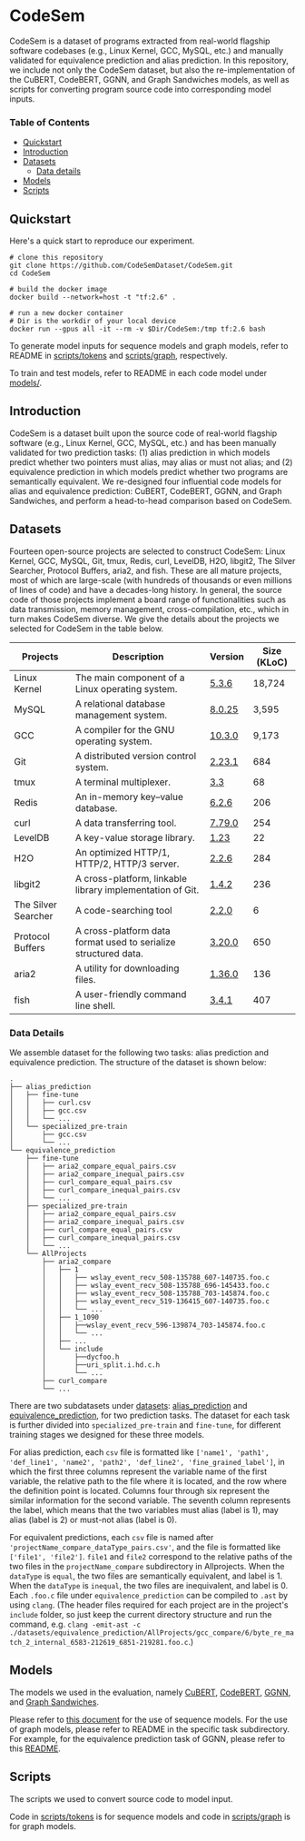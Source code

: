 # CodeSem

CodeSem is a dataset of programs extracted from real-world flagship software codebases (e.g., Linux Kernel, GCC, MySQL, etc.) and manually validated for equivalence prediction and alias prediction. In this repository, we include not only the CodeSem dataset, but also the re-implementation of the CuBERT, CodeBERT, GGNN, and Graph Sandwiches models, as well as scripts for converting program source code into corresponding model inputs.

<!-- Next we'll cover the contents of each subdirectory. -->

### Table of Contents
  - [Quickstart](#quickstart)
  - [Introduction](#introduction)
  - [Datasets](#datasets)
    <!-- + [Dataset of Local-Level Pre-Training](#dataset-of-local-level-pre-training) -->
    + [Data details](#data-details)
  - [Models](#models)
  - [Scripts](#scripts)


## Quickstart
Here's a quick start to reproduce our experiment.
```shell
# clone this repository
git clone https://github.com/CodeSemDataset/CodeSem.git
cd CodeSem

# build the docker image
docker build --network=host -t "tf:2.6" .

# run a new docker container
# Dir is the workdir of your local device
docker run --gpus all -it --rm -v $Dir/CodeSem:/tmp tf:2.6 bash
```
To generate model inputs for sequence models and graph models, refer to README in [scripts/tokens](https://github.com/CodeSemDataset/CodeSem/tree/main/scripts/tokens) and [scripts/graph](https://github.com/CodeSemDataset/CodeSem/tree/main/scripts/graph), respectively.

To train and test models, refer to README in each code model under [models/](https://github.com/CodeSemDataset/CodeSem/tree/main/models).
## Introduction
CodeSem is a dataset built upon the source code of real-world flagship software (e.g., Linux Kernel, GCC, MySQL, etc.) and has been manually validated for two prediction tasks: (1) alias prediction in which models predict whether two pointers must alias, may alias or must not alias; and (2) equivalence prediction in which models predict whether two programs are semantically equivalent. We re-designed four influential code models for alias and equivalence prediction: CuBERT, CodeBERT, GGNN, and Graph Sandwiches, and perform a head-to-head comparison based on CodeSem.

## Datasets

<!-- The dataset for alias prediction and equivalence prediction that we collected. -->
<!-- The details about the projects we selected for CodeSem are shown below. -->
Fourteen open-source projects are selected to construct CodeSem: Linux Kernel, GCC, MySQL, Git, tmux, Redis, curl, LevelDB, H2O, libgit2, The Silver Searcher, Protocol Buffers, aria2, and fish. These are all mature projects, most of which are large-scale (with hundreds of thousands or even millions of lines of code) and have a decades-long history. In general, the source code of those projects implement a board range of functionalities such as data transmission, memory management, cross-compilation, etc., which in turn makes CodeSem diverse. We give the details about the projects we selected for CodeSem in the table below.

| Projects     | Description                                     | Version | Size (KLoC) |
| ------------ | ----------------------------------------------- | ------- | ----------- |
| Linux Kernel | The main component of a Linux operating system. | [5.3.6](https://cdn.kernel.org/pub/linux/kernel/v5.x/linux-5.3.6.tar.gz) | 18,724 |
| MySQL        | A relational database management system.        | [8.0.25](https://github.com/mysql/mysql-server/archive/refs/tags/mysql-8.0.25.tar.gz) | 3,595   |
| GCC          | A compiler for the GNU operating system.        | [10.3.0](https://ftp.gnu.org/gnu/gcc/gcc-10.3.0/gcc-10.3.0.tar.gz) | 9,173 |
| Git          | A distributed version control system.           | [2.23.1](https://github.com/git/git/archive/refs/tags/v2.23.1.tar.gz) | 684      |
| tmux         | A terminal multiplexer.                         | [3.3](https://github.com/tmux/tmux/archive/refs/tags/3.3.tar.gz) | 68        |
| Redis        | An in-memory key–value database.                | [6.2.6](https://github.com/redis/redis/archive/refs/tags/6.2.6.tar.gz) | 206       |
| curl         | A data transferring tool.                       | [7.79.0](https://github.com/curl/curl/archive/refs/tags/curl-7_79_0.tar.gz) | 254      |
| LevelDB      | A key-value storage library.                    | [1.23](https://github.com/google/leveldb/archive/refs/tags/1.23.tar.gz)    | 22       |
| H2O          | An optimized HTTP/1, HTTP/2, HTTP/3 server.     | [2.2.6](https://github.com/h2o/h2o/archive/refs/tags/v2.2.6.tar.gz) |  284     |
| libgit2      | A cross-platform, linkable library implementation of Git. | [1.4.2](https://github.com/libgit2/libgit2/archive/refs/tags/v1.4.2.tar.gz) |  236    |
| The Silver Searcher |   A code-searching tool                  | [2.2.0](https://github.com/ggreer/the_silver_searcher/archive/refs/tags/2.2.0.tar.gz) | 6         |
| Protocol Buffers|  A cross-platform data format used to serialize structured data. | [3.20.0](https://github.com/protocolbuffers/protobuf/archive/refs/tags/v3.20.0.tar.gz) |   650   |
| aria2        |    A utility for downloading files.             | [1.36.0](https://github.com/aria2/aria2/archive/refs/tags/release-1.36.0.tar.gz) |  136     |
| fish         |   A user-friendly command line shell.           | [3.4.1](https://github.com/fish-shell/fish-shell/archive/refs/tags/3.4.1.tar.gz) |  407   |

### Data Details
We assemble dataset for the following two tasks: alias prediction and equivalence prediction. The structure of the dataset is shown below:
```
.
├── alias_prediction
│   ├── fine-tune
│   │   ├── curl.csv
│   │   ├── gcc.csv
│   │   └── ...
│   └── specialized_pre-train
│       ├── gcc.csv
│       └── ...
└── equivalence_prediction
    ├── fine-tune
    │   ├── aria2_compare_equal_pairs.csv
    │   ├── aria2_compare_inequal_pairs.csv
    │   ├── curl_compare_equal_pairs.csv
    │   ├── curl_compare_inequal_pairs.csv
    │   └── ...
    ├── specialized_pre-train
    │   ├── aria2_compare_equal_pairs.csv
    │   ├── aria2_compare_inequal_pairs.csv
    │   ├── curl_compare_equal_pairs.csv
    │   ├── curl_compare_inequal_pairs.csv
    │   └── ...
    └── AllProjects
        ├── aria2_compare
        │   ├── 1
        │   │   ├── wslay_event_recv_508-135788_607-140735.foo.c
        │   │   ├── wslay_event_recv_508-135788_696-145433.foo.c
        │   │   ├── wslay_event_recv_508-135788_703-145874.foo.c
        │   │   ├── wslay_event_recv_519-136415_607-140735.foo.c
        │   │   └── ...
        │   ├── 1_1090
        │   │   ├──wslay_event_recv_596-139874_703-145874.foo.c
        │   │   └── ...
        │   ├── ...
        │   └── include
        │       ├──dycfoo.h
        │       ├──uri_split.i.hd.c.h
        │       └── ...
        ├── curl_compare
        └── ...
```
There are two subdatasets under [datasets](https://github.com/CodeSemDataset/CodeSem/tree/main/datasets): [alias_prediction](https://github.com/CodeSemDataset/CodeSem/tree/main/datasets/alias_prediction) and [equivalence_prediction](https://github.com/CodeSemDataset/CodeSem/tree/main/datasets/equivalence_prediction), for two prediction tasks. The dataset for each task is further divided into `specialized_pre-train` and `fine-tune`, for different training stages we designed for these three models. 

For alias prediction, each `csv` file is formatted like `['name1', 'path1', 'def_line1', 'name2', 'path2', 'def_line2', 'fine_grained_label']`, in which the first three columns represent the variable name of the first variable, the relative path to the file where it is located, and the row where the definition point is located. Columns four through six represent the similar information for the second variable. The seventh column represents the label, which means that the two variables must alias (label is 1), may alias (label is 2) or must-not alias (label is 0). 

For equivalent predictions, each `csv` file is named after` 'projectName_compare_dataType_pairs.csv'`, and the file is formatted like `['file1', 'file2']`. `file1` and `file2` correspond to the relative paths of the two files in the `projectName_compare` subdirectory in Allprojects. When the `dataType` is `equal`, the two files are semantically equivalent, and label is 1. When the `dataType` is `inequal`, the two files are inequivalent, and label is 0. Each `.foo.c` file under `equivalence_prediction` can be compiled to `.ast` by using `clang`. (The header files required for each project are in the project's `include` folder, so just keep the current directory structure and run the command, e.g. `clang -emit-ast -c ./datasets/equivalence_prediction/AllProjects/gcc_compare/6/byte_re_match_2_internal_6583-212619_6851-219281.foo.c`.)

## Models

The models we used in the evaluation, namely [CuBERT](https://github.com/CodeSemDataset/CodeSem/tree/main/models/CuBERT), [CodeBERT](https://github.com/CodeSemDataset/CodeSem/tree/main/models/CodeBERT), [GGNN](https://github.com/CodeSemDataset/CodeSem/tree/main/models/GGNN), and [Graph Sandwiches](https://github.com/CodeSemDataset/CodeSem/tree/main/models/GraphSandwiches).

Please refer to [this document](https://github.com/CodeSemDataset/CodeSem/blob/main/models/CuBERT/README.md) for the use of sequence models. For the use of graph models, please refer to README in the specific task subdirectory. For example, for the equivalence prediction task of GGNN, please refer to this [README](https://github.com/CodeSemDataset/CodeSem/blob/main/models/GGNN/ggnn_for_equivalent/README.md).

## Scripts

The scripts we used to convert source code to model input.

Code in [scripts/tokens](https://github.com/CodeSemDataset/CodeSem/tree/main/scripts/tokens) is for sequence models and code in [scripts/graph](https://github.com/CodeSemDataset/CodeSem/tree/main/scripts/graph) is for graph models.
